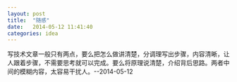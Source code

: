 ```yaml
---
layout: post
title:  "随感"
date:   2014-05-12 11:41:40
categories: idea
---
```


写技术文章一般只有两点，要么把怎么做讲清楚，分调理写出步骤，内容清晰，让人跟着步骤，不需要思考就可以完成。要么将原理说清楚，介绍背后思路。两者中间的模糊内容，太容易干扰人。--2014-05-12